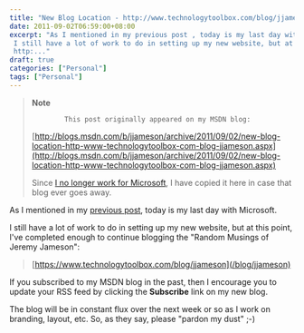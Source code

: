```yaml
---
title: "New Blog Location - http://www.technologytoolbox.com/blog/jjameson"
date: 2011-09-02T06:59:00+08:00
excerpt: "As I mentioned in my previous post , today is my last day with Microsoft. 
 I still have a lot of work to do in setting up my new website, but at this point, I've completed enough to continue blogging the \"Random Musings of Jeremy Jameson\": 
 http:..."
draft: true
categories: ["Personal"]
tags: ["Personal"]
---
```


> **Note**
> 
>             This post originally appeared on my MSDN blog:
> 
> [http://blogs.msdn.com/b/jjameson/archive/2011/09/02/new-blog-location-http-www-technologytoolbox-com-blog-jjameson.aspx](http://blogs.msdn.com/b/jjameson/archive/2011/09/02/new-blog-location-http-www-technologytoolbox-com-blog-jjameson.aspx)
> 
> Since [I no longer work for Microsoft](/blog/jjameson/2011/09/02/last-day-with-microsoft), I have copied it here in case that blog                 ever goes away.

As I mentioned in my [previous post](/blog/jjameson/2011/08/22/leaving-microsoft), today is my last day with Microsoft.

I still have a lot of work to do in setting up my new website, but at this point,         I've completed enough to continue blogging the "Random Musings of Jeremy Jameson":

> [https://www.technologytoolbox.com/blog/jjameson](/blog/jjameson)

If you subscribed to my MSDN blog in the past, then I encourage you to update your         RSS feed by clicking the **Subscribe** link on my new blog.

The blog will be in constant flux over the next week or so as I work on branding,         layout, etc. So, as they say, please "pardon my dust" ;-)

